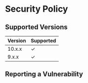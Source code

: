 # Security Policy

## Supported Versions

| Version | Supported                        |
|---------|----------------------------------|
| 10.x.x  | &check;                          |
| 9.x.x   | &check;                          |

## Reporting a Vulnerability

